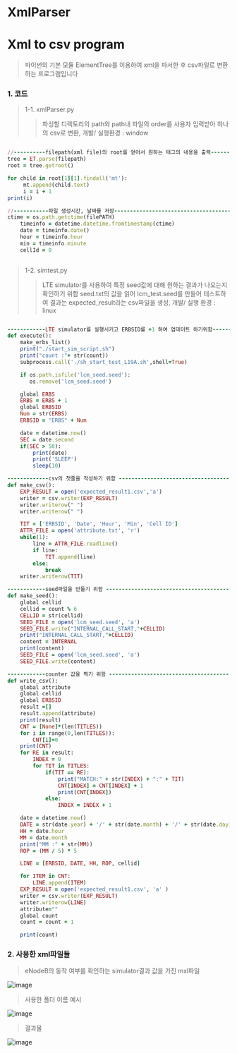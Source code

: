 # XmlParser
Xml to csv program 
==================
> 파이썬의 기본 모듈 ElementTree를 이용하여 xml을 파서한 후 csv파일로 변환하는 프로그램입니다

### 1. 코드
> 1-1. xmlParser.py
>> 파싱할 디렉토리의 path와 path내 파일의 order를 사용자 입력받아 하나의 csv로 변환,
>> 개발/ 실행환경 : window

```ruby

//----------filepath(xml file)의 root를 얻어서 원하는 태그의 내용을 출력----------
tree = ET.parse(filepath)
root = tree.getroot()

for child in root[1][1].findall('mt'):
     mt.append(child.text)
     i = i + 1
print(i)

//-----------파일 생성시간, 날짜를 저장------------------------------------------
ctime = os.path.getctime(filePATH)
    timeinfo = datetime.datetime.fromtimestamp(ctime)
    date = timeinfo.date()
    hour = timeinfo.hour
    min = timeinfo.minute
    cellId = 0
    
```
> 1-2. simtest.py
>> LTE simulator를 사용하여 특정 seed값에 대해 원하는 결과가 나오는지 확인하기 위함
>> seed.txt의 값을 읽어 lcm_test.seed를 만들어 테스트하여 결과는 expected_result라는 csv파일을 생성,
>> 개발/ 실행 환경 : linux 

```ruby

------------LTE simulator를 실행시키고 ERBSID를 +1 하여 업데이트 하기위함-----------------
def execute():
    make_erbs_list()
    print("./start_sim_script.sh")
    print("count :"+ str(count))
    subprocess.call('./sh_start_test_L19A.sh',shell=True)

    if os.path.isfile('lcm_seed.seed'):
       os.remove('lcm_seed.seed')

    global ERBS
    ERBS = ERBS + 1
    global ERBSID
    Num = str(ERBS)
    ERBSID = "ERBS" + Num

    date = datetime.now()
    SEC = date.second
    if(SEC > 50):
        print(date)
        print('SLEEP')
        sleep(10)
```

```ruby
-------------csv의 첫줄을 작성하기 위함 ---------------------------------------------------
def make_csv():
    EXP_RESULT = open('expected_result1.csv','a')
    writer = csv.writer(EXP_RESULT)
    writer.writerow(" ")
    writer.writerow(" ")

    TIT = ['ERBSID', 'Date', 'Hour', 'Min', 'Cell ID']
    ATTR_FILE = open('attribute.txt', 'r')
    while(1):
        line = ATTR_FILE.readline()
        if line:
            TIT.append(line)
        else:
            break
    writer.writerow(TIT)
```

```ruby
------------seed파일을 만들기 위함 --------------------------------------------------------
def make_seed():
    global cellid
    cellid = count % 6
    CELLID = str(cellid)
    SEED_FILE = open('lcm_seed.seed', 'a')
    SEED_FILE.write("INTERNAL_CALL_START,"+CELLID)
    print("INTERNAL_CALL_START,"+CELLID)
    content = INTERNAL
    print(content)
    SEED_FILE = open('lcm_seed.seed', 'a')
    SEED_FILE.write(content)
```

```ruby
------------counter 값을 찍기 위함 --------------------------------------------------------
def write_csv():
    global attribute
    global cellid
    global ERBSID
    result =[]
    result.append(attribute)
    print(result)
    CNT = [None]*(len(TITLES))
    for i in range(0,len(TITLES)):
        CNT[i]=0
    print(CNT)
    for RE in result:
        INDEX = 0
        for TIT in TITLES:
            if(TIT == RE):
                print("MATCH:" + str(INDEX) + ":" + TIT)
                CNT[INDEX] = CNT[INDEX] + 1
                print(CNT[INDEX])
            else:
                INDEX = INDEX + 1

    date = datetime.now()
    DATE = str(date.year) + '/' + str(date.month) + '/' + str(date.day)
    HH = date.hour
    MM = date.month
    print("MM :" + str(MM))
    ROP = (MM / 5) * 5

    LINE = [ERBSID, DATE, HH, ROP, cellid]

    for ITEM in CNT:
        LINE.append(ITEM)
    EXP_RESULT = open('expected_result1.csv', 'a' )
    writer = csv.writer(EXP_RESULT)
    writer.writerow(LINE)
    attribute=""
    global count
    count = count + 1

    print(count)
```


### 2. 사용한 xml파일들
> eNodeB의 동작 여부를 확인하는 simulator결과 값을 가진 mxl파일

![image](https://user-images.githubusercontent.com/24403704/51648132-d047e580-1fc2-11e9-890c-992702a98f4b.png)

> 사용한 폴더 이름 예시

![image](https://user-images.githubusercontent.com/24403704/51648193-eeade100-1fc2-11e9-957f-95875ff3438a.png)

> 결과물

![image](https://user-images.githubusercontent.com/24403704/51648227-05ecce80-1fc3-11e9-8281-f33f6d0e745c.png)
